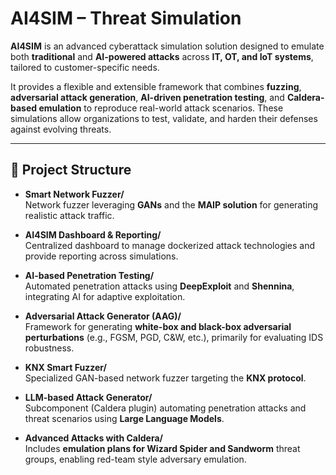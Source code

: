 # AI4SIM – Threat Simulation  

**AI4SIM** is an advanced cyberattack simulation solution designed to emulate both **traditional** and **AI-powered attacks** across **IT, OT, and IoT systems**, tailored to customer-specific needs.  

It provides a flexible and extensible framework that combines **fuzzing**, **adversarial attack generation**, **AI-driven penetration testing**, and **Caldera-based emulation** to reproduce real-world attack scenarios. These simulations allow organizations to test, validate, and harden their defenses against evolving threats.  

---

## 📂 Project Structure  

- **Smart Network Fuzzer/**  
  Network fuzzer leveraging **GANs** and the **MAIP solution** for generating realistic attack traffic.  

- **AI4SIM Dashboard & Reporting/**  
  Centralized dashboard to manage dockerized attack technologies and provide reporting across simulations.  

- **AI-based Penetration Testing/**  
  Automated penetration attacks using **DeepExploit** and **Shennina**, integrating AI for adaptive exploitation.  

- **Adversarial Attack Generator (AAG)/**  
  Framework for generating **white-box and black-box adversarial perturbations** (e.g., FGSM, PGD, C&W, etc.), primarily for evaluating IDS robustness.  

- **KNX Smart Fuzzer/**  
  Specialized GAN-based network fuzzer targeting the **KNX protocol**.  

- **LLM-based Attack Generator/**  
  Subcomponent (Caldera plugin) automating penetration attacks and threat scenarios using **Large Language Models**.  

- **Advanced Attacks with Caldera/**  
  Includes **emulation plans for Wizard Spider and Sandworm** threat groups, enabling red-team style adversary emulation.  






